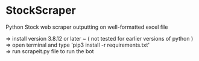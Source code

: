 # StockScraper
Python Stock web scraper outputting on well-formatted excel file

=> install version 3.8.12 or later ~ ( not tested for earlier versions of python )      
=> open terminal and type 'pip3 install -r requirements.txt'  
=> run scrapeit.py file to run the bot 


